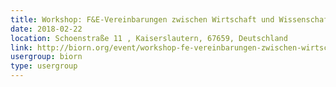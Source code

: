 ```yaml
---
title: Workshop: F&E-Vereinbarungen zwischen Wirtschaft und Wissenschaft
date: 2018-02-22
location: Schoenstraße 11 , Kaiserslautern, 67659, Deutschland
link: http://biorn.org/event/workshop-fe-vereinbarungen-zwischen-wirtschaft-und-wissenschaft/
usergroup: biorn
type: usergroup
---
```


